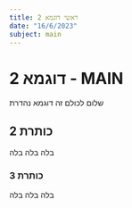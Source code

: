 ```yaml
---
title: ראשי דוגמא 2
date: "16/6/2023"
subject: main
---
```


# דוגמא 2 - MAIN

שלום לכולם זה דוגמא נהדרת

## כותרת 2

בלה בלה בלה

### כותרת 3

בלה בלה בלה
